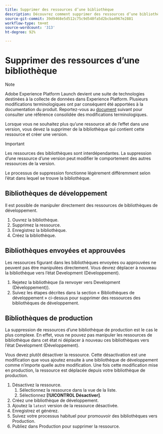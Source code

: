 ```yaml
---
title: Supprimer des ressources d’une bibliothèque
description: Découvrez comment supprimer des ressources d’une bibliothèque de balises.
source-git-commit: 39d9468e5d512c75c9d540fa5d2bcba4967e2881
workflow-type: tm+mt
source-wordcount: '313'
ht-degree: 92%

---
```


# Supprimer des ressources d’une bibliothèque

>[!NOTE]
>
>Adobe Experience Platform Launch devient une suite de technologies destinées à la collecte de données dans Experience Platform. Plusieurs modifications terminologiques ont par conséquent été apportées à la documentation du produit. Reportez-vous au [document](../../term-updates.md) suivant pour consulter une référence consolidée des modifications terminologiques.

Lorsque vous ne souhaitez plus qu’une ressource ait de l’effet dans une version, vous devez la supprimer de la bibliothèque qui contient cette ressource et créer une version.

>[!IMPORTANT]
>
>Les ressources des bibliothèques sont interdépendantes. La suppression d’une ressource d’une version peut modifier le comportement des autres ressources de la version.

Le processus de suppression fonctionne légèrement différemment selon l’état dans lequel se trouve la bibliothèque.

## Bibliothèques de développement

Il est possible de manipuler directement des ressources de bibliothèques de développement.

1. Ouvrez la bibliothèque.
1. Supprimez la ressource.
1. Enregistrez la bibliothèque.
1. Créez la bibliothèque.

## Bibliothèques envoyées et approuvées

Les ressources figurant dans les bibliothèques envoyées ou approuvées ne peuvent pas être manipulées directement. Vous devrez déplacer à nouveau la bibliothèque vers l’état Development (Développement).

1. Rejetez la bibliothèque (la renvoyer vers Development (Développement)).
1. Suivez les étapes décrites dans la section « Bibliothèques de développement » ci-dessus pour supprimer des ressources des bibliothèques de développement.

## Bibliothèques de production

La suppression de ressources d’une bibliothèque de production est le cas le plus complexe. En effet, vous ne pouvez pas manipuler les ressources de bibliothèque dans cet état ni déplacer à nouveau ces bibliothèques vers l’état Development (Développement).

Vous devez plutôt désactiver la ressource. Cette désactivation est une modification que vous ajoutez ensuite à une bibliothèque de développement comme n’importe quelle autre modification. Une fois cette modification mise en production, la ressource est déplacée depuis votre bibliothèque de production.

1. Désactivez la ressource.
   1. Sélectionnez la ressource dans la vue de la liste.
   1. Sélectionnez **[!UICONTROL Désactiver]**.
1. Créez une bibliothèque de développement.
1. Ajoutez la `latest` version de la ressource désactivée.
1. Enregistrez et générez.
1. Suivez votre processus habituel pour promouvoir des bibliothèques vers Production.
1. Publiez dans Production pour supprimer la ressource.

